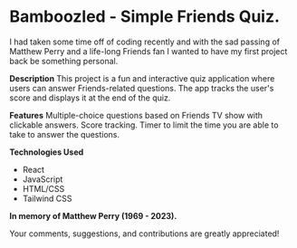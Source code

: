 # **Bamboozled - Simple Friends Quiz.**

I had taken some time off of coding recently and with the sad passing of Matthew Perry and a life-long Friends fan I wanted to have my first project back be something personal.

**Description**
This project is a fun and interactive quiz application where users can answer Friends-related questions. The app tracks the user's score and displays it at the end of the quiz.

**Features**
Multiple-choice questions based on Friends TV show with clickable answers.
Score tracking.
Timer to limit the time you are able to take to answer the questions.

**Technologies Used**

- React
- JavaScript
- HTML/CSS
- Tailwind CSS

**In memory of Matthew Perry (1969 - 2023).**

Your comments, suggestions, and contributions are greatly appreciated!
